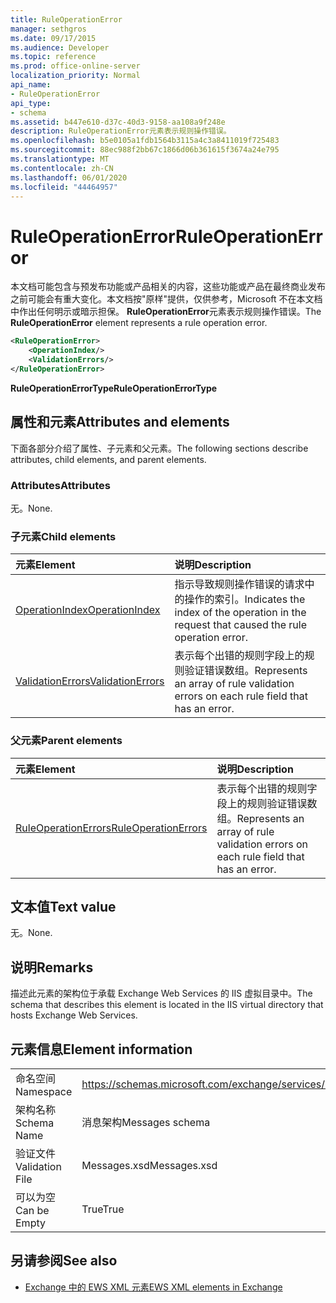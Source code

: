 ```yaml
---
title: RuleOperationError
manager: sethgros
ms.date: 09/17/2015
ms.audience: Developer
ms.topic: reference
ms.prod: office-online-server
localization_priority: Normal
api_name:
- RuleOperationError
api_type:
- schema
ms.assetid: b447e610-d37c-40d3-9158-aa108a9f248e
description: RuleOperationError元素表示规则操作错误。
ms.openlocfilehash: b5e0105a1fdb1564b3115a4c3a8411019f725483
ms.sourcegitcommit: 88ec988f2bb67c1866d06b361615f3674a24e795
ms.translationtype: MT
ms.contentlocale: zh-CN
ms.lasthandoff: 06/01/2020
ms.locfileid: "44464957"
---
```

# <a name="ruleoperationerror"></a><span data-ttu-id="18dda-103">RuleOperationError</span><span class="sxs-lookup"><span data-stu-id="18dda-103">RuleOperationError</span></span>

<span data-ttu-id="18dda-104">本文档可能包含与预发布功能或产品相关的内容，这些功能或产品在最终商业发布之前可能会有重大变化。本文档按"原样"提供，仅供参考，Microsoft 不在本文档中作出任何明示或暗示担保。 **RuleOperationError**元素表示规则操作错误。</span><span class="sxs-lookup"><span data-stu-id="18dda-104">The **RuleOperationError** element represents a rule operation error.</span></span> 
  
```XML
<RuleOperationError>
    <OperationIndex/>
    <ValidationErrors/>
</RuleOperationError>
```

 <span data-ttu-id="18dda-105">**RuleOperationErrorType**</span><span class="sxs-lookup"><span data-stu-id="18dda-105">**RuleOperationErrorType**</span></span>
## <a name="attributes-and-elements"></a><span data-ttu-id="18dda-106">属性和元素</span><span class="sxs-lookup"><span data-stu-id="18dda-106">Attributes and elements</span></span>

<span data-ttu-id="18dda-107">下面各部分介绍了属性、子元素和父元素。</span><span class="sxs-lookup"><span data-stu-id="18dda-107">The following sections describe attributes, child elements, and parent elements.</span></span>
  
### <a name="attributes"></a><span data-ttu-id="18dda-108">Attributes</span><span class="sxs-lookup"><span data-stu-id="18dda-108">Attributes</span></span>

<span data-ttu-id="18dda-109">无。</span><span class="sxs-lookup"><span data-stu-id="18dda-109">None.</span></span>
  
### <a name="child-elements"></a><span data-ttu-id="18dda-110">子元素</span><span class="sxs-lookup"><span data-stu-id="18dda-110">Child elements</span></span>

|<span data-ttu-id="18dda-111">**元素**</span><span class="sxs-lookup"><span data-stu-id="18dda-111">**Element**</span></span>|<span data-ttu-id="18dda-112">**说明**</span><span class="sxs-lookup"><span data-stu-id="18dda-112">**Description**</span></span>|
|:-----|:-----|
|[<span data-ttu-id="18dda-113">OperationIndex</span><span class="sxs-lookup"><span data-stu-id="18dda-113">OperationIndex</span></span>](operationindex.md) <br/> |<span data-ttu-id="18dda-114">指示导致规则操作错误的请求中的操作的索引。</span><span class="sxs-lookup"><span data-stu-id="18dda-114">Indicates the index of the operation in the request that caused the rule operation error.</span></span>  <br/> |
|[<span data-ttu-id="18dda-115">ValidationErrors</span><span class="sxs-lookup"><span data-stu-id="18dda-115">ValidationErrors</span></span>](validationerrors.md) <br/> |<span data-ttu-id="18dda-116">表示每个出错的规则字段上的规则验证错误数组。</span><span class="sxs-lookup"><span data-stu-id="18dda-116">Represents an array of rule validation errors on each rule field that has an error.</span></span>  <br/> |
   
### <a name="parent-elements"></a><span data-ttu-id="18dda-117">父元素</span><span class="sxs-lookup"><span data-stu-id="18dda-117">Parent elements</span></span>

|<span data-ttu-id="18dda-118">**元素**</span><span class="sxs-lookup"><span data-stu-id="18dda-118">**Element**</span></span>|<span data-ttu-id="18dda-119">**说明**</span><span class="sxs-lookup"><span data-stu-id="18dda-119">**Description**</span></span>|
|:-----|:-----|
|[<span data-ttu-id="18dda-120">RuleOperationErrors</span><span class="sxs-lookup"><span data-stu-id="18dda-120">RuleOperationErrors</span></span>](ruleoperationerrors.md) <br/> |<span data-ttu-id="18dda-121">表示每个出错的规则字段上的规则验证错误数组。</span><span class="sxs-lookup"><span data-stu-id="18dda-121">Represents an array of rule validation errors on each rule field that has an error.</span></span>  <br/> |
   
## <a name="text-value"></a><span data-ttu-id="18dda-122">文本值</span><span class="sxs-lookup"><span data-stu-id="18dda-122">Text value</span></span>

<span data-ttu-id="18dda-123">无。</span><span class="sxs-lookup"><span data-stu-id="18dda-123">None.</span></span>
  
## <a name="remarks"></a><span data-ttu-id="18dda-124">说明</span><span class="sxs-lookup"><span data-stu-id="18dda-124">Remarks</span></span>

<span data-ttu-id="18dda-125">描述此元素的架构位于承载 Exchange Web Services 的 IIS 虚拟目录中。</span><span class="sxs-lookup"><span data-stu-id="18dda-125">The schema that describes this element is located in the IIS virtual directory that hosts Exchange Web Services.</span></span>
  
## <a name="element-information"></a><span data-ttu-id="18dda-126">元素信息</span><span class="sxs-lookup"><span data-stu-id="18dda-126">Element information</span></span>

|||
|:-----|:-----|
|<span data-ttu-id="18dda-127">命名空间</span><span class="sxs-lookup"><span data-stu-id="18dda-127">Namespace</span></span>  <br/> |https://schemas.microsoft.com/exchange/services/2006/messages  <br/> |
|<span data-ttu-id="18dda-128">架构名称</span><span class="sxs-lookup"><span data-stu-id="18dda-128">Schema Name</span></span>  <br/> |<span data-ttu-id="18dda-129">消息架构</span><span class="sxs-lookup"><span data-stu-id="18dda-129">Messages schema</span></span>  <br/> |
|<span data-ttu-id="18dda-130">验证文件</span><span class="sxs-lookup"><span data-stu-id="18dda-130">Validation File</span></span>  <br/> |<span data-ttu-id="18dda-131">Messages.xsd</span><span class="sxs-lookup"><span data-stu-id="18dda-131">Messages.xsd</span></span>  <br/> |
|<span data-ttu-id="18dda-132">可以为空</span><span class="sxs-lookup"><span data-stu-id="18dda-132">Can be Empty</span></span>  <br/> |<span data-ttu-id="18dda-133">True</span><span class="sxs-lookup"><span data-stu-id="18dda-133">True</span></span>  <br/> |
   
## <a name="see-also"></a><span data-ttu-id="18dda-134">另请参阅</span><span class="sxs-lookup"><span data-stu-id="18dda-134">See also</span></span>



- [<span data-ttu-id="18dda-135">Exchange 中的 EWS XML 元素</span><span class="sxs-lookup"><span data-stu-id="18dda-135">EWS XML elements in Exchange</span></span>](ews-xml-elements-in-exchange.md)

